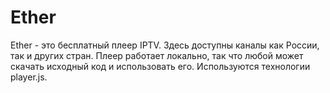 # Ether
Ether - это бесплатный плеер IPTV. Здесь доступны каналы как России, так и других стран. Плеер работает локально, так что любой может скачать исходный код и использовать его. Используются технологии player.js.
